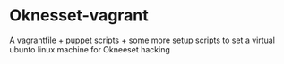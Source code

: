 Oknesset-vagrant
================

A vagrantfile + puppet scripts + some more setup scripts to set a virtual ubunto linux machine for Okneeset hacking
